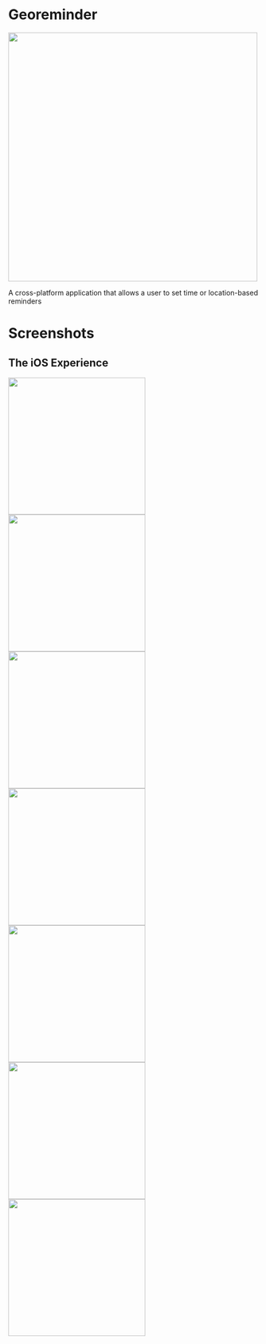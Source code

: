 # Georeminder

<img src="../master/screenshots/georeminder_logo.png" width="500">

A cross-platform application that allows a user to set time or location-based reminders

# Screenshots

## The iOS Experience

<p float="left">
  <img src="../master/screenshots/ios_blank_time.png" width="275">
  <img src="../master/screenshots/ios_blank_place.png" width="275">
  <img src="../master/screenshots/ios_time_picker.png" width="275">
  <img src="../master/screenshots/ios_place_autocomplete.png" width="275">
  <img src="../master/screenshots/ios_reminder_screen.png" width="275">
  <img src="../master/screenshots/ios_dialog_time.png" width="275">
  <img src="../master/screenshots/ios_dialog_place.png" width="275">
</p>

